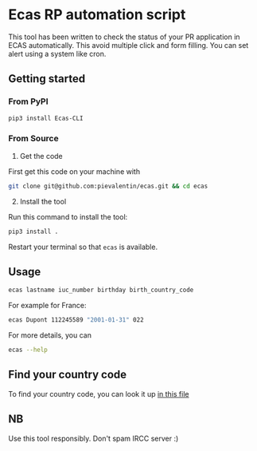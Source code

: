 # Ecas RP automation script
This tool has been written to check the status of your PR application in ECAS automatically. This avoid multiple click and form filling. You can set alert using a system like cron.
## Getting started
### From PyPI
```bash
pip3 install Ecas-CLI
```
### From Source
1. Get the code

First get this code on your machine with
```bash
git clone git@github.com:pievalentin/ecas.git && cd ecas
```
2. Install the tool

Run this command to install the tool:
```bash
pip3 install .
```
Restart your terminal so that `ecas` is available.
## Usage

```bash
ecas lastname iuc_number birthday birth_country_code
```

For example for France:
```bash
ecas Dupont 112245589 "2001-01-31" 022
```

For more details, you can
```bash
ecas --help
```
## Find your country code

To find your country code, you can look it up [in this file](/country_code.html)

## NB
Use this tool responsibly. Don't spam IRCC server :)

